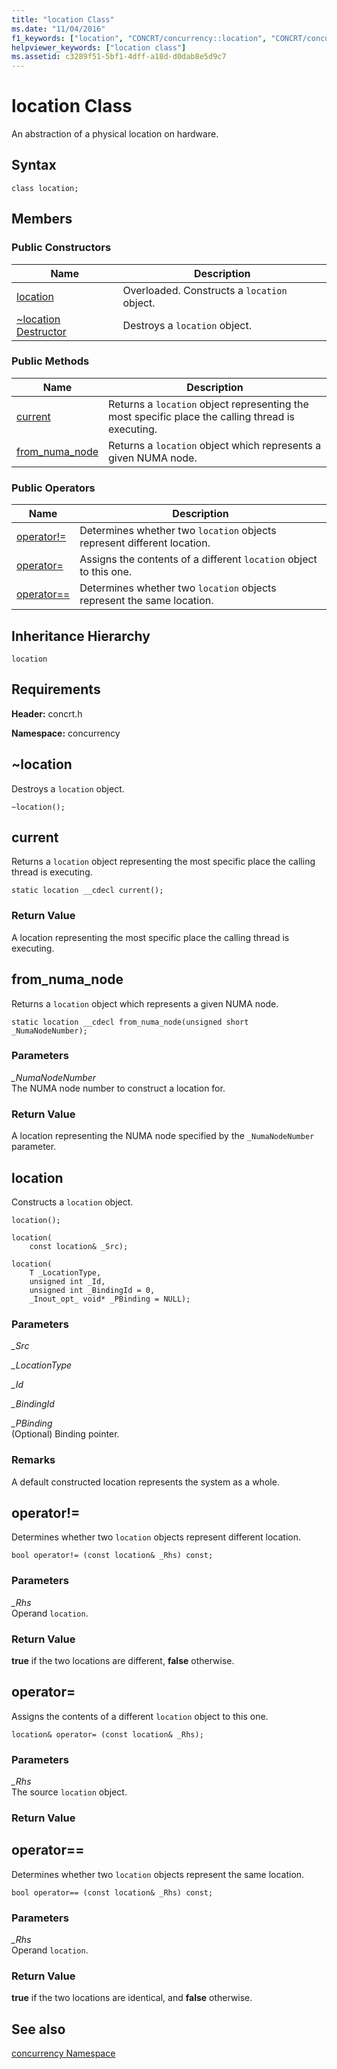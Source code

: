 ```yaml
---
title: "location Class"
ms.date: "11/04/2016"
f1_keywords: ["location", "CONCRT/concurrency::location", "CONCRT/concurrency::location::location", "CONCRT/concurrency::location::current", "CONCRT/concurrency::location::from_numa_node"]
helpviewer_keywords: ["location class"]
ms.assetid: c3289f51-5bf1-4dff-a18d-d0dab8e5d9c7
---
```

# location Class

An abstraction of a physical location on hardware.

## Syntax

```
class location;
```

## Members

### Public Constructors

|Name|Description|
|----------|-----------------|
|[location](#ctor)|Overloaded. Constructs a `location` object.|
|[~location Destructor](#dtor)|Destroys a `location` object.|

### Public Methods

|Name|Description|
|----------|-----------------|
|[current](#current)|Returns a `location` object representing the most specific place the calling thread is executing.|
|[from_numa_node](#from_numa_node)|Returns a `location` object which represents a given NUMA node.|

### Public Operators

|Name|Description|
|----------|-----------------|
|[operator!=](#operator_neq)|Determines whether two `location` objects represent different location.|
|[operator=](#operator_eq)|Assigns the contents of a different `location` object to this one.|
|[operator==](#operator_eq_eq)|Determines whether two `location` objects represent the same location.|

## Inheritance Hierarchy

`location`

## Requirements

**Header:** concrt.h

**Namespace:** concurrency

##  <a name="dtor"></a> ~location

Destroys a `location` object.

```
~location();
```

##  <a name="current"></a> current

Returns a `location` object representing the most specific place the calling thread is executing.

```
static location __cdecl current();
```

### Return Value

A location representing the most specific place the calling thread is executing.

##  <a name="from_numa_node"></a> from_numa_node

Returns a `location` object which represents a given NUMA node.

```
static location __cdecl from_numa_node(unsigned short _NumaNodeNumber);
```

### Parameters

*_NumaNodeNumber*<br/>
The NUMA node number to construct a location for.

### Return Value

A location representing the NUMA node specified by the `_NumaNodeNumber` parameter.

##  <a name="ctor"></a> location

Constructs a `location` object.

```
location();

location(
    const location& _Src);

location(
    T _LocationType,
    unsigned int _Id,
    unsigned int _BindingId = 0,
    _Inout_opt_ void* _PBinding = NULL);
```

### Parameters

*_Src*<br/>

*_LocationType*<br/>

*_Id*<br/>

*_BindingId*<br/>

*_PBinding*<br/>
(Optional) Binding pointer.

### Remarks

A default constructed location represents the system as a whole.

##  <a name="operator_neq"></a> operator!=

Determines whether two `location` objects represent different location.

```
bool operator!= (const location& _Rhs) const;
```

### Parameters

*_Rhs*<br/>
Operand `location`.

### Return Value

**true** if the two locations are different, **false** otherwise.

##  <a name="operator_eq"></a> operator=

Assigns the contents of a different `location` object to this one.

```
location& operator= (const location& _Rhs);
```

### Parameters

*_Rhs*<br/>
The source `location` object.

### Return Value

##  <a name="operator_eq_eq"></a> operator==

Determines whether two `location` objects represent the same location.

```
bool operator== (const location& _Rhs) const;
```

### Parameters

*_Rhs*<br/>
Operand `location`.

### Return Value

**true** if the two locations are identical, and **false** otherwise.

## See also

[concurrency Namespace](concurrency-namespace.md)
